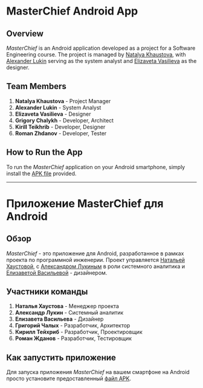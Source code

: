# MasterChief Android App

## Overview

*MasterChief* is an Android application developed as a project for a Software Engineering course. The project is managed by [Natalya Khaustova](#team-members), with [Alexander Lukin](#team-members) serving as the system analyst and [Elizaveta Vasilieva](#team-members) as the designer.

## Team Members

1. **Natalya Khaustova** - Project Manager
2. **Alexander Lukin** - System Analyst
3. **Elizaveta Vasilieva** - Designer
4. **Grigory Chalykh** - Developer, Architect
5. **Kirill Teikhrib** - Developer, Designer
6. **Roman Zhdanov** - Developer, Tester

## How to Run the App

To run the *MasterChief* application on your Android smartphone, simply install the [APK file](#how-to-run-the-app) provided.

---

# Приложение MasterChief для Android

## Обзор

*MasterChief* - это приложение для Android, разработанное в рамках проекта по программной инженерии. Проект управляется [Натальей Хаустовой](#участники-команды), с [Александром Лукиным](#участники-команды) в роли системного аналитика и [Елизаветой Васильевой](#участники-команды) - дизайнером.

## Участники команды

1. **Наталья Хаустова** - Менеджер проекта
2. **Александр Лукин** - Системный аналитик
3. **Елизавета Васильева** - Дизайнер
4. **Григорий Чалых** - Разработчик, Архитектор
5. **Кирилл Тейхриб** - Разработчик, Проектировщик
6. **Роман Жданов** - Разработчик, Тестировщик

## Как запустить приложение

Для запуска приложения *MasterChief* на вашем смартфоне на Android просто установите предоставленный [файл APK](#как-запустить-приложение).
